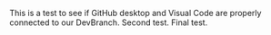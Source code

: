 This is a test to see if GitHub desktop and Visual Code are properly connected to our DevBranch.
Second test.
Final test.
